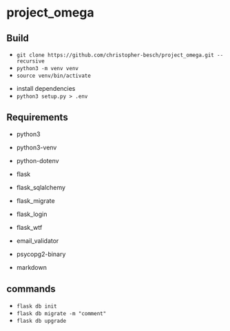 # project_omega

## Build

-   `git clone https://github.com/christopher-besch/project_omega.git --recursive`
-   `python3 -m venv venv`
-   `source venv/bin/activate`
<!-- -   `pip install -r requirements.txt` -->
-   install dependencies
-   `python3 setup.py > .env`

## Requirements

-   python3
-   python3-venv

-   python-dotenv
-   flask
-   flask_sqlalchemy
-   flask_migrate
-   flask_login
-   flask_wtf
-   email_validator
-   psycopg2-binary
-   markdown

## commands

-   `flask db init`
-   `flask db migrate -m "comment"`
-   `flask db upgrade`
